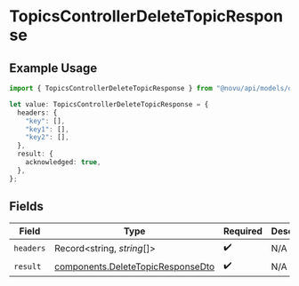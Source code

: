 # TopicsControllerDeleteTopicResponse

## Example Usage

```typescript
import { TopicsControllerDeleteTopicResponse } from "@novu/api/models/operations";

let value: TopicsControllerDeleteTopicResponse = {
  headers: {
    "key": [],
    "key1": [],
    "key2": [],
  },
  result: {
    acknowledged: true,
  },
};
```

## Fields

| Field                                                                                  | Type                                                                                   | Required                                                                               | Description                                                                            |
| -------------------------------------------------------------------------------------- | -------------------------------------------------------------------------------------- | -------------------------------------------------------------------------------------- | -------------------------------------------------------------------------------------- |
| `headers`                                                                              | Record<string, *string*[]>                                                             | :heavy_check_mark:                                                                     | N/A                                                                                    |
| `result`                                                                               | [components.DeleteTopicResponseDto](../../models/components/deletetopicresponsedto.md) | :heavy_check_mark:                                                                     | N/A                                                                                    |